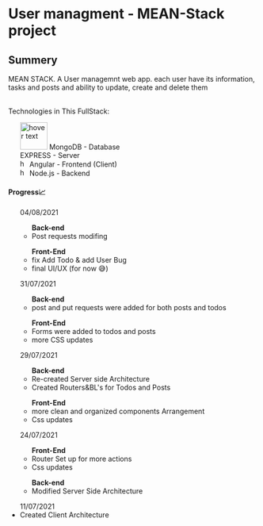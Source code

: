 # User managment  - MEAN-Stack project
<h2>Summery</h2>
<span>MEAN STACK.
A User managemnt web app. each user have its information, tasks and posts and ability to update, create and delete them</span><br/><br/>

Technologies in This FullStack:
<ul>
   <img src="https://seeklogo.com/images/M/mongodb-logo-4A71340576-seeklogo.com.png" width="55px" title="hover text">
  MongoDB - Database<br/>
  EXPRESS - Server<br/>
  <img src="https://seeklogo.com/images/A/angular-logo-B76B1CDE98-seeklogo.com.png" width="15px" title="hover text">
  Angular - Frontend (Client)<br/>
  <img src="https://seeklogo.com/images/N/nodejs-logo-FBE122E377-seeklogo.com.png" width="15px" title="hover text">
  Node.js - Backend<br/>
  </ul>
  
  
<h4>Progress📈</h4>
<ul>04/08/2021
  <ul><strong>Back-end </strong>
    <li>Post requests modifing</li>
  </ul>
  <ul><strong>Front-End</strong>
    <li>fix Add Todo & add User Bug</li>
    <li>final UI/UX (for now 😅)</li>
  </ul>
</ul>

<ul>31/07/2021
  <ul><strong>Back-end </strong>
    <li>post and put requests were added for both posts and todos</li>
  </ul>
  <ul><strong>Front-End</strong>
    <li>Forms were added to todos and posts</li>
    <li>more CSS updates</li>
  </ul>
</ul>
<ul>29/07/2021
  <ul><strong>Back-end</strong>
    <li>Re-created Server side Architecture</li>
    <li>Created Routers&BL's for Todos and Posts</li>
  </ul>
  <ul><strong>Front-End</strong>
    <li>more clean and organized components Arrangement</li>
    <li>Css updates</li>
  </ul>
</ul>
<ul>24/07/2021
  <ul><strong>Front-End</strong>
    <li>Router Set up for more actions</li>
    <li>Css updates</li>
  </ul>
  <ul><strong>Back-end</strong>
    <li>Modified Server Side Architecture</li>
  </ul>
</ul>
<ul> 11/07/2021
  <li>Created Client Architecture</li>  
</ul>
